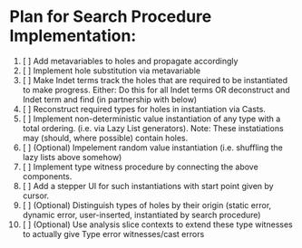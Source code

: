 # Plan for Search Procedure Implementation:

1) [ ] Add metavariables to holes and propagate accordingly
2) [ ] Implement hole substitution via metavariable
3) [ ] Make Indet terms track the holes that are required to be instantiated to make progress.
Either: Do this for all Indet terms OR deconstruct and Indet term and find (in partnership with below)
4) [ ] Reconstruct required types for holes in instantiation via Casts. 
5) [ ] Implement non-deterministic value instantiation of any type with a total ordering. (i.e. via Lazy List generators). Note: These instatiations may (should, where possible) contain holes.
6) [ ] (Optional) Impelement random value instantiation (i.e. shuffling the lazy lists above somehow)
7) [ ] Implement type witness procedure by connecting the above components.
8) [ ] Add a stepper UI for such instantiations with start point given by cursor.
9) [ ] (Optional) Distinguish types of holes by their origin (static error, dynamic error, user-inserted, instantiated by search procedure)
10) [ ] (Optional) Use analysis slice contexts to extend these type witnesses to actually give Type error witnesses/cast errors